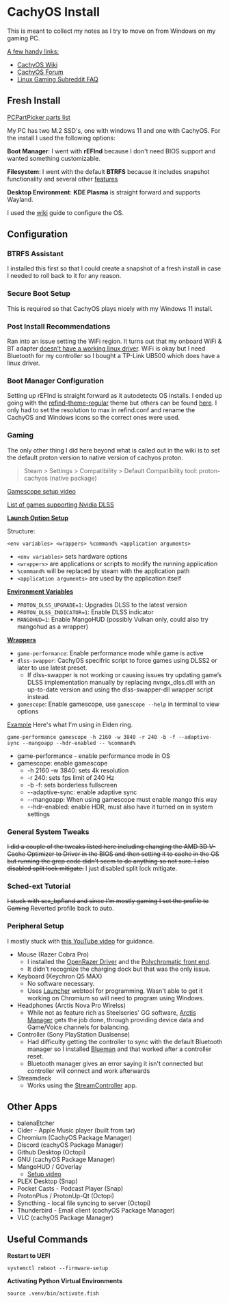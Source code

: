 # CachyOS Install
This is meant to collect my notes as I try to move on from Windows on my gaming PC. 

<ins>A few handy links:</ins>
- [CachyOS Wiki](https://wiki.cachyos.org/)
- [CachyOS Forum](https://discuss.cachyos.org/)
- [Linux Gaming Subreddit FAQ](https://www.reddit.com/r/linux_gaming/wiki/faq/)

## Fresh Install

[PCPartPicker parts list](https://pcpartpicker.com/list/zFjmKq)

My PC has two M.2 SSD's, one with windows 11 and one with CachyOS. For the install I used the following options:

**Boot Manager**: I went with **rEFInd** because I don't need BIOS support and wanted something customizable.

**Filesystem**: I went with the default **BTRFS** because it includes snapshot functionality and several other [features](https://itsfoss.com/btrfs/)

**Desktop Environment**: **KDE Plasma** is straight forward and supports Wayland.

I used the [wiki](https://wiki.cachyos.org/configuration/secure_boot_setup/) guide to configure the OS.

## Configuration

### BTRFS Assistant
I installed this first so that I could create a snapshot of a fresh install in case I needed to roll back to it for any reason.

### Secure Boot Setup
This is required so that CachyOS plays nicely with my Windows 11 install.

### Post Install Recommendations
Ran into an issue setting the WiFi region. It turns out that my onboard WiFi & BT adapter [doesn't have a working linux driver](https://www.reddit.com/r/homelab/comments/1iw23f3/anybody_know_if_mediatek_tp_link_7927_wifi_7_is/). WiFi is okay but I need Bluetooth for my controller so I bought a TP-Link UB500 which does have a linux driver.

### Boot Manager Configuration
Setting up rEFInd is straight forward as it autodetects OS installs. I ended up going with the [refind-theme-regular](https://github.com/bobafetthotmail/refind-theme-regular) theme but others can be found [here](https://refind-themes-collection.netlify.app/). I only had to set the resolution to max in refind.conf and rename the CachyOS and Windows icons so the correct ones were used.

### Gaming
The only other thing I did here beyond what is called out in the wiki is to set the default proton version to native version of cachyos proton.

> Steam > Settings > Compatibility > Default Compatibility tool: proton-cachyos (native package)

[Gamescope setup video](https://www.youtube.com/watch?v=wcs7JsMLHFY)

[List of games supporting Nvidia DLSS](https://www.nvidia.com/en-us/geforce/news/nvidia-rtx-games-engines-apps/)


<ins> **Launch Option Setup** </ins>

Structure:
```
<env variables> <wrappers> %command% <application arguments>
```

+ `<env variables>` sets hardware options
+ `<wrappers>` are applications or scripts to modify the running application
+ `%command%` will be replaced by steam with the application path
+ `<application arguments>` are used by the application itself

<ins>**Environment Variables**</ins>
+ `PROTON_DLSS_UPGRADE=1`: Upgrades DLSS to the latest version
+ `PROTON_DLSS_INDICATOR=1`: Enable DLSS indicator
+ `MANGOHUD=1`: Enable MangoHUD (possibly Vulkan only, could also try mangohud as a wrapper)

<ins>**Wrappers**</ins>
+ `game-performance`: Enable performance mode while game is active
+ `dlss-swapper`: CachyOS specifric script to force games using DLSS2 or later to use latest preset.
  + If dlss-swapper is not working or causing issues try updating game’s DLSS implementation manually by replacing nvngx_dlss.dll with an up-to-date version and using the dlss-swapper-dll wrapper script instead.
+ `gamescope`: Enable gamescope, use `gamescope --help` in terminal to view options

<ins>Example</ins>
Here's what I'm using in Elden ring.

```
game-performance gamescope -h 2160 -w 3840 -r 240 -b -f --adaptive-sync --mangoapp --hdr-enabled -- %command%
```

+ game-performance - enable performance mode in OS
+ gamescope: enable gamescope
  + -h 2160 -w 3840: sets 4k resolution
  + -r 240: sets fps limit of 240 Hz
  + -b -f: sets borderless fullscreen
  + --adaptive-sync: enable adaptive sync
  + --mangoapp: When using gamescope must enable mango this way
  + --hdr-enabled: enable HDR, must also have it turned on in system settings 

### General System Tweaks
~~I did a couple of the tweaks listed here including changing the AMD 3D V-Cache Optimizer to Driver in the BIOS and then setting it to cache in the OS but running the grep code didn't seem to do anything so not sure. I also disabled split lock mitigate.~~ I just disabled split lock mitigate.

### Sched-ext Tutorial
~~I stuck with scx_bpfland and since I'm mostly gaming  I set the profile to Gaming~~ Reverted profile back to auto.

### Peripheral Setup
I mostly stuck with [this YouTube video](https://www.youtube.com/watch?v=uIRs-zh3nGI) for guidance. 

- Mouse (Razer Cobra Pro)
  - I installed the [OpenRazer Driver](https://openrazer.github.io/) and the [Polychromatic front end](https://polychromatic.app/).
  - It didn't recognize the charging dock but that was the only issue.
- Keyboard (Keychron Q5 MAX)
  - No software necessary.
  - Uses [Launcher](https://launcher.keychron.com) webtool for programming. Wasn't able to get it working on Chromium so will need to program using Windows.
- Headphones (Arctis Nova Pro Wirelss)
  - While not as feature rich as Steelseries' GG software, [Arctis Manager](https://github.com/elegos/Linux-Arctis-Manager) gets the job done, through providing device data and Game/Voice channels for balancing.
- Controller (Sony PlayStation Dualsense)
  - Had difficulty getting the controller to sync with the default Bluetooth manager so I installed [Blueman](https://github.com/blueman-project/blueman) and that worked after a controller reset.
  - Bluetooth manager gives an error saying it isn't connected but controller will connect and work afterwards
- Streamdeck
  - Works using the [StreamController](https://github.com/StreamController/StreamController) app.
 
## Other Apps
+ balenaEtcher 
+ Cider - Apple Music player (built from tar)
+ Chromium (CachyOS Package Manager)
+ Discord (cachyOS Package Manager)
+ Github Desktop (Octopi)
+ GNU (cachyOS Package Manager)
+ MangoHUD / GOverlay
  + [Setup video](https://www.youtube.com/watch?v=KSQrfWXHPDs)
+ PLEX Desktop (Snap)
+ Pocket Casts - Podcast Player (Snap)
+ ProtonPlus / ProtonUp-Qt (Octopi)
+ Syncthing - local file syncing to server (Octopi)
+ Thunderbird - Email client (cachyOS Package Manager)
+ VLC (cachyOS Package Manager)

## Useful Commands
**Restart to UEFI**
```
systemctl reboot --firmware-setup
```

**Activating Python Virtual Environments**
```
source .venv/bin/activate.fish
```
